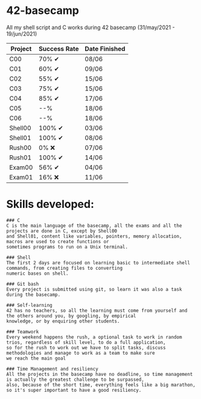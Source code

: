 # 42-basecamp
All my shell script and C works during 42 basecamp (31/may/2021 - 19/jun/2021)

| Project | Success Rate | Date Finished |
| ------- | ---------- | ------------- |
| C00 |  70% ✔ | 08/06 |
| C01 |  60% ✔| 09/06 |
| C02 |  55% ✔| 15/06 |
| C03 |  75% ✔| 15/06 |
| C04 |  85% ✔| 17/06 |
| C05 |  --% | 18/06 |
| C06 |  --% | 18/06 |
| Shell00 |  100% ✔| 03/06 |
| Shell01 |  100% ✔| 08/06 |
| Rush00 |  0% ❌| 07/06 |
| Rush01 |  100% ✔| 14/06 |
| Exam00 |  56% ✔| 04/06 |
| Exam01 |  16% ❌| 11/06 |

# Skills developed:
    ### C
    C is the main language of the basecamp, all the exams and all the projects are done in C, except by Shell00 
    and Shell01, content like variables, pointers, memory allocation, macros are used to create functions or 
    sometimes programs to run on a Unix terminal.
    
    ### Shell
    The first 2 days are focused on learning basic to intermediate shell commands, from creating files to converting 
    numeric bases on shell.
    
    ### Git bash
    Every project is submitted using git, so learn it was also a task during the basecamp.
    
    ### Self-learning 
    42 has no teachers, so all the learning must come from yourself and the others around you, by googling, by empirical 
    knowledge, or by enquiring other students.
    
    ### Teamwork
    Every weekend happens the rush, a optional task to work in random trios, regardless of skill level, to do a full application,
    so for the rush to work out we have to split tasks, discuss methodologies and manage to work as a team to make sure 
    we reach the main goal
    
    ### Time Management and resiliency
    All the projects in the basecamp have no deadline, so time management is actually the greatest challenge to be surpassed,
    also, because of the short time, everything feels like a big marathon, so it's super important to have a good resiliency.

